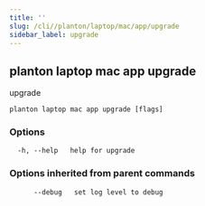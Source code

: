 ```yaml
---
title: ''
slug: /cli//planton/laptop/mac/app/upgrade
sidebar_label: upgrade
---
```

## planton laptop mac app upgrade

upgrade

```
planton laptop mac app upgrade [flags]
```

### Options

```
  -h, --help   help for upgrade
```

### Options inherited from parent commands

```
      --debug   set log level to debug
```

